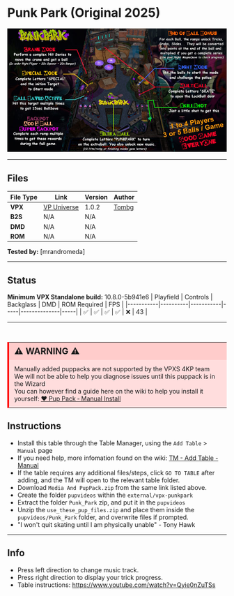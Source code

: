 # Punk Park (Original 2025)

![Table Preview](../../images/vpx-punkpark-preview.jpg)

---

## Files
| File Type | Link | Version | Author | 
|-----------|--------|----------|--------------|
| **VPX** | [VP Universe](https://vpuniverse.com/files/file/24638-punk-park-original-2025/) | 1.0.2 | [Tombg](https://vpuniverse.com/profile/61082-tombg/) |
| **B2S** | N/A | N/A |
| **DMD** | N/A | N/A |
| **ROM** | N/A | N/A |

**Tested by:** [mrandromeda]

---

## Status 
**Minimum VPX Standalone build:** 10.8.0-5b941e6
| Playfield | Controls | Backglass | DMD | ROM Required | FPS | 
|-----------|----------|-----------|-----|--------------|-----|
| :white_check_mark: | :white_check_mark: | :white_check_mark: | :white_check_mark: | :x: | 43 |

---

<br>

<table>
  <tr>
    <td style="background-color: #FFDDDD; padding: 0; border-left: 4px solid #FF0000;">
      <div style="padding: 8px 12px; background-color: #FFCCCB; font-weight: bold;font-size: 20px;">
        <strong>⚠️ WARNING ⚠️</strong>
      </div>
      <div style="padding: 12px 12px 12px 12px;">
        Manually added puppacks are not supported by the VPXS 4KP team<br>
		We will not be able to help you diagnose issues until this puppack is in the Wizard<br>
		You can however find a guide here on the wiki to help you install it yourself: <a href="https://github.com/LegendsUnchained/vpx-standalone-alp4k/wiki/%5B08%5D-%E2%9D%A4%EF%B8%8F-Pup-Pack-%E2%80%90-Manual-Install">❤️ Pup Pack ‐ Manual Install</a>
      </div>
    </td>
  </tr>
</table>

## Instructions

- Install this table through the Table Manager, using the `Add Table` > `Manual` page
- If you need help, more infomation found on the wiki: [TM - Add Table - Manual](https://github.com/LegendsUnchained/vpx-standalone-alp4k/wiki/%5B04%5D-%F0%9F%A7%A1-TM-%E2%80%90-Other-Features#add-table---manual)
- If the table requires any additional files/steps, click `GO TO TABLE` after adding, and the TM will open to the relevant table folder.
- Download `Media And PupPack.zip` from the same link listed above.
- Create the folder `pupvideos` within the `external/vpx-punkpark`
- Extract the folder `Punk_Park` zip, and put it in the `pupvideos`
- Unzip the `use_these_pup_files.zip` and place them inside the `pupvideos/Punk_Park` folder, and overwrite files if prompted.
- "I won't quit skating until I am physically unable" - Tony Hawk
---

## Info
- Press left direction to change music track.
- Press right direction to display your trick progress.
- Table instructions: https://www.youtube.com/watch?v=Qyie0nZuTSs